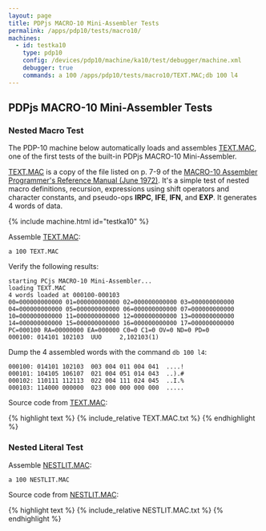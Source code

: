 ```yaml
---
layout: page
title: PDPjs MACRO-10 Mini-Assembler Tests
permalink: /apps/pdp10/tests/macro10/
machines:
  - id: testka10
    type: pdp10
    config: /devices/pdp10/machine/ka10/test/debugger/machine.xml
    debugger: true
    commands: a 100 /apps/pdp10/tests/macro10/TEXT.MAC;db 100 l4
---
```


PDPjs MACRO-10 Mini-Assembler Tests
-----------------------------------

### Nested Macro Test

The PDP-10 machine below automatically loads and assembles [TEXT.MAC](TEXT.MAC.txt), one of the
first tests of the built-in PDPjs MACRO-10 Mini-Assembler.

[TEXT.MAC](TEXT.MAC.txt) is a copy of the file listed on p. 7-9 of the
[MACRO-10 Assembler Programmer's Reference Manual (June 1972)](/pubs/dec/pdp10/).  It's a simple test
of nested macro definitions, recursion, expressions using shift operators and character constants,
and pseudo-ops **IRPC**, **IFE**, **IFN**, and **EXP**.  It generates 4 words of data. 

{% include machine.html id="testka10" %}

Assemble [TEXT.MAC](TEXT.MAC.txt):

	a 100 TEXT.MAC

Verify the following results:

	starting PCjs MACRO-10 Mini-Assembler...
	loading TEXT.MAC
	4 words loaded at 000100-000103
	00=000000000000 01=000000000000 02=000000000000 03=000000000000 
	04=000000000000 05=000000000000 06=000000000000 07=000000000000 
	10=000000000000 11=000000000000 12=000000000000 13=000000000000 
	14=000000000000 15=000000000000 16=000000000000 17=000000000000 
	PC=000100 RA=00000000 EA=000000 C0=0 C1=0 OV=0 ND=0 PD=0 
	000100: 014101 102103  UUO     2,102103(1)

Dump the 4 assembled words with the command `db 100 l4`:

	000100: 014101 102103  003 004 011 004 041  ....!
	000101: 104105 106107  021 004 051 014 043  ..).#
	000102: 110111 112113  022 004 111 024 045  ..I.%
	000103: 114000 000000  023 000 000 000 000  .....

Source code from [TEXT.MAC](TEXT.MAC.txt):
 
{% highlight text %}
{% include_relative TEXT.MAC.txt %}
{% endhighlight %}

### Nested Literal Test

Assemble [NESTLIT.MAC](NESTLIT.MAC.txt):

    a 100 NESTLIT.MAC
 
Source code from [NESTLIT.MAC](NESTLIT.MAC.txt):

{% highlight text %}
{% include_relative NESTLIT.MAC.txt %}
{% endhighlight %}
